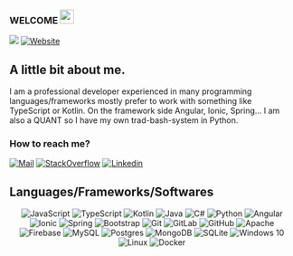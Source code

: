 ### WELCOME <img src="https://media.giphy.com/media/hvRJCLFzcasrR4ia7z/giphy.gif" width="25px">
![](https://komarev.com/ghpvc/?username=YandrosChaos&color=blue)
[![Website](https://img.shields.io/badge/-Snow.Crash-black?&logo=github&logoColor=white)](https://github.com/YandrosChaos)

## A little bit about me.
I am a professional developer experienced in many programming languages/frameworks mostly prefer to work with something like TypeScript or Kotlin. On the framework side Angular, Ionic, Spring... I am also a QUANT so I have my own trad-bash-system in Python.

### How to reach me?
[![Mail](https://img.shields.io/badge/Gmail-D14836?style=for-the-badge&logo=gmail&logoColor=white)](mailto:victor.develops@gmail.com)
[![StackOverflow](https://img.shields.io/badge/-Stack%20overflow-FE7A16?style=for-the-badge&logo=stack-overflow&logoColor=white)](https://stackoverflow.com/users/11262771/snowcrash)
[![Linkedin](https://img.shields.io/badge/LinkedIn-0077B5?style=for-the-badge&logo=linkedin&logoColor=white)](https://www.linkedin.com/in/victor-develops/)

## Languages/Frameworks/Softwares
<p align="center">
  <img alt="JavaScript" src="https://img.shields.io/badge/javascript%20-%23323330.svg?&style=for-the-badge&logo=javascript&logoColor=%23F7DF1E"/>
  <img alt="TypeScript" src="https://img.shields.io/badge/typescript%20-%23007ACC.svg?&style=for-the-badge&logo=typescript&logoColor=white"/>
  <img alt="Kotlin" src="https://img.shields.io/badge/-KOTLIN-orange?&style=for-the-badge&logo=kotlin&logoColor=white">
  <img alt="Java" src="https://img.shields.io/badge/-JAVA-red?&style=for-the-badge&logo=java&logoColor=white">
  <img alt="C#" src="https://img.shields.io/badge/-C%23-blue?&style=for-the-badge&logo=csharp&logoColor=white">
  <img alt="Python" src="https://img.shields.io/badge/-PYTHON-green?&style=for-the-badge&logo=python&logoColor=blue">
  <img alt="Angular" src="https://img.shields.io/badge/angular%20-%23DD0031.svg?&style=for-the-badge&logo=angular&logoColor=white"/>
  <img alt="Ionic" src="https://img.shields.io/badge/-IONIC-yellowgreen?&style=for-the-badge&logo=ionic&logoColor=blue">
  <img alt="Spring" src="https://img.shields.io/badge/-SPRING-green?&style=for-the-badge&logo=spring&logoColor=white">
  <img alt="Bootstrap" src="https://img.shields.io/badge/bootstrap%20-%23563D7C.svg?&style=for-the-badge&logo=bootstrap&logoColor=white"/>

  <img alt="Git" src="https://img.shields.io/badge/git%20-%23F05033.svg?&style=for-the-badge&logo=git&logoColor=white"/>
  <img alt="GitLab" src="https://img.shields.io/badge/gitlab%20-%23181717.svg?&style=for-the-badge&logo=gitlab&logoColor=white"/>
  <img alt="GitHub" src="https://img.shields.io/badge/github%20-%23121011.svg?&style=for-the-badge&logo=github&logoColor=white"/>
  
  <img alt="Apache" src="https://img.shields.io/badge/apache%20-%23D42029.svg?&style=for-the-badge&logo=apache&logoColor=white"/>

  <img alt="Firebase" src="https://img.shields.io/badge/firebase%20-%23039BE5.svg?&style=for-the-badge&logo=firebase"/>
  <img alt="MySQL" src="https://img.shields.io/badge/mysql-%2300f.svg?&style=for-the-badge&logo=mysql&logoColor=white"/>
  <img alt="Postgres" src ="https://img.shields.io/badge/postgres-%23316192.svg?&style=for-the-badge&logo=postgresql&logoColor=white"/>
  <img alt="MongoDB" src ="https://img.shields.io/badge/MongoDB-%234ea94b.svg?&style=for-the-badge&logo=mongodb&logoColor=white"/>
  <img alt="SQLite" src ="https://img.shields.io/badge/sqlite-%2307405e.svg?&style=for-the-badge&logo=sqlite&logoColor=white"/>
  
  <img alt="Windows 10" src="https://img.shields.io/badge/Windows-0078D6?style=for-the-badge&logo=windows&logoColor=white" />
  <img alt="Linux" src="https://img.shields.io/badge/LINUX-black?style=for-the-badge&logo=archlinux&logoColor=white" />
  
  <img alt="Docker" src="https://img.shields.io/badge/docker%20-%230db7ed.svg?&style=for-the-badge&logo=docker&logoColor=white"/>
  
</p>
